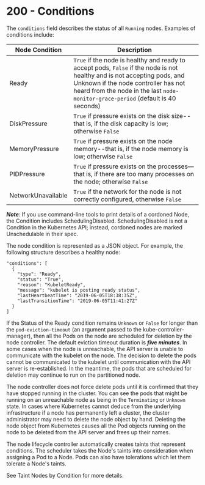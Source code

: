 # 200 - Conditions
The ```conditions``` field describes the status of all ```Running``` nodes. Examples of conditions include:

| Node Condition  | Description |
| ------------- | ------------- |
| Ready  | ```True``` if the node is healthy and ready to accept pods, ```False``` if the node is not healthy and is not accepting pods, and Unknown if the node controller has not heard from the node in the last ```node-monitor-grace-period``` (default is 40 seconds)  |
| DiskPressure  | ```True``` if pressure exists on the disk size--that is, if the disk capacity is low; otherwise ```False```  |
| MemoryPressure  | ```True``` if pressure exists on the node memory--that is, if the node memory is low; otherwise ```False```  |
| PIDPressure  | ```True``` if pressure exists on the processes—that is, if there are too many processes on the node; otherwise ```False```  |
| NetworkUnavailable  | ```True``` if the network for the node is not correctly configured, otherwise ```False```  |

***Note***: If you use command-line tools to print details of a cordoned Node, the Condition includes SchedulingDisabled. SchedulingDisabled is not a Condition in the Kubernetes API; instead, cordoned nodes are marked Unschedulable in their spec.

The node condition is represented as a JSON object. For example, the following structure describes a healthy node:

```
"conditions": [
  {
    "type": "Ready",
    "status": "True",
    "reason": "KubeletReady",
    "message": "kubelet is posting ready status",
    "lastHeartbeatTime": "2019-06-05T18:38:35Z",
    "lastTransitionTime": "2019-06-05T11:41:27Z"
  }
]
```

If the Status of the Ready condition remains ```Unknown``` or ```False``` for longer than the ```pod-eviction-timeout``` (an argument passed to the kube-controller-manager), then all the Pods on the node are scheduled for deletion by the node controller. The default eviction timeout duration is ***five minutes***. In some cases when the node is unreachable, the API server is unable to communicate with the kubelet on the node. The decision to delete the pods cannot be communicated to the kubelet until communication with the API server is re-established. In the meantime, the pods that are scheduled for deletion may continue to run on the partitioned node.

The node controller does not force delete pods until it is confirmed that they have stopped running in the cluster. You can see the pods that might be running on an unreachable node as being in the ```Terminating``` or ```Unknown``` state. In cases where Kubernetes cannot deduce from the underlying infrastructure if a node has permanently left a cluster, the cluster administrator may need to delete the node object by hand. Deleting the node object from Kubernetes causes all the Pod objects running on the node to be deleted from the API server and frees up their names.

The node lifecycle controller automatically creates taints that represent conditions. The scheduler takes the Node's taints into consideration when assigning a Pod to a Node. Pods can also have tolerations which let them tolerate a Node's taints.

See Taint Nodes by Condition for more details.
